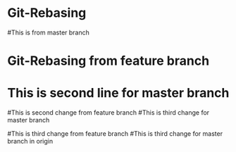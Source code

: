 # Git-Rebasing
#This is from master branch
# Git-Rebasing from feature branch
# This is second line for master branch
#This is second change from feature branch
#This is third change for master branch

#This is third change from feature branch
#This is third change for master branch in origin 
